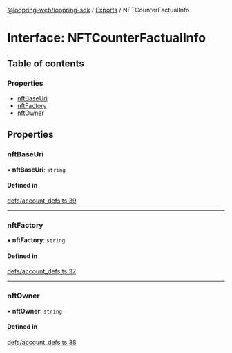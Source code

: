 [@loopring-web/loopring-sdk](../README.md) / [Exports](../modules.md) / NFTCounterFactualInfo

# Interface: NFTCounterFactualInfo

## Table of contents

### Properties

- [nftBaseUri](NFTCounterFactualInfo.md#nftbaseuri)
- [nftFactory](NFTCounterFactualInfo.md#nftfactory)
- [nftOwner](NFTCounterFactualInfo.md#nftowner)

## Properties

### nftBaseUri

• **nftBaseUri**: `string`

#### Defined in

[defs/account_defs.ts:39](https://github.com/Loopring/loopring_sdk/blob/1b21a8d/src/defs/account_defs.ts#L39)

___

### nftFactory

• **nftFactory**: `string`

#### Defined in

[defs/account_defs.ts:37](https://github.com/Loopring/loopring_sdk/blob/1b21a8d/src/defs/account_defs.ts#L37)

___

### nftOwner

• **nftOwner**: `string`

#### Defined in

[defs/account_defs.ts:38](https://github.com/Loopring/loopring_sdk/blob/1b21a8d/src/defs/account_defs.ts#L38)
